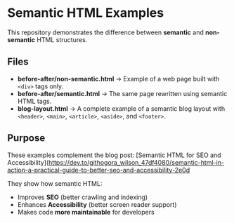 # Semantic HTML Examples

This repository demonstrates the difference between **semantic** and **non-semantic** HTML structures.

## Files

- **before-after/non-semantic.html** → Example of a web page built with `<div>` tags only.
- **before-after/semantic.html** → The same page rewritten using semantic HTML tags.
- **blog-layout.html** → A complete example of a semantic blog layout with `<header>`, `<main>`, `<article>`, `<aside>`, and `<footer>`.

## Purpose
These examples complement the blog post: [Semantic HTML for SEO and Accessibility](https://dev.to/githogora_wilson_47df4080/semantic-html-in-action-a-practical-guide-to-better-seo-and-accessibility-2e0d

They show how semantic HTML:
- Improves **SEO** (better crawling and indexing)
- Enhances **Accessibility** (better screen reader support)
- Makes code **more maintainable** for developers 
